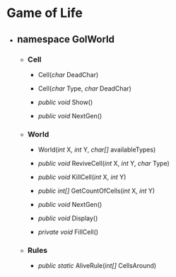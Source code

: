 # Game of Life



* ## namespace GolWorld
	* ### Cell
		* Cell(*char* DeadChar)

		* Cell(*char* Type, *char* DeadChar)

		* *public void* Show()

		* *public void* NextGen()


	* ### World
		* World(*int* X, *int* Y, *char[]* availableTypes)

		* *public void* ReviveCell(*int* X, *int* Y, *char* Type)

		* *public void* KillCell(*int* X, *int* Y)

		* *public int[]* GetCountOfCells(*int* X, *int* Y)

		* *public void* NextGen()

		* *public void* Display()

		* *private void* FillCell()

	* ### Rules
		* *public static* AliveRule(*int[]* CellsAround)
